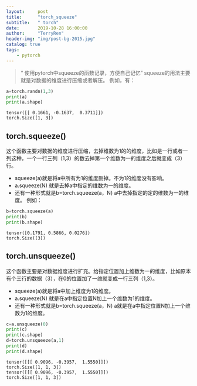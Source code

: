```yaml
---
layout:     post
title:      "torch_squeeze"
subtitle:   " torch"
date:       2019-10-28 16:00:00
author:     "TerryRen"
header-img: "img/post-bg-2015.jpg"
catalog: true
tags:
    - pytorch
---
```


> “ 使用pytorch中squeeze的函数记录，方便自己记忆”
squeeze的用法主要就是对数据的维度进行压缩或者解压。
例如，有：
```python
a=torch.randn(1,3)
print(a)
print(a.shape)
```
```
tensor([[ 0.1661, -0.1637,  0.3711]])
torch.Size([1, 3])
```
## torch.squeeze()
这个函数主要对数据的维度进行压缩，去掉维数为1的的维度，比如是一行或者一列这种，一个一行三列（1,3）的数去掉第一个维数为一的维度之后就变成（3）行。
* squeeze(a)就是将a中所有为1的维度删掉。不为1的维度没有影响。
* a.squeeze(N) 就是去掉a中指定的维数为一的维度。
* 还有一种形式就是b=torch.squeeze(a，N) a中去掉指定的定的维数为一的维度。
例如：
```python
b=torch.squeeze(a)
print(b)
print(b.shape)
```
```
tensor([0.1791, 0.5866, 0.0276])
torch.Size([3])
```


## torch.unsqueeze()
这个函数主要是对数据维度进行扩充。给指定位置加上维数为一的维度，比如原本有个三行的数据（3），在0的位置加了一维就变成一行三列（1,3）。
* squeeze(a)就是将a中加上维度为1的维度。
* a.squeeze(N) 就是在a中指定位置N加上一个维数为1的维度。
* 还有一种形式就是b=torch.squeeze(a，N) a就是在a中指定位置N加上一个维数为1的维度。
```python
c=a.unsqueeze(0)
print(c)
print(c.shape)
d=torch.unsqueeze(a,1)
print(d)
print(d.shape)
```
```
tensor([[[ 0.9096, -0.3957,  1.5550]]])
torch.Size([1, 1, 3])
tensor([[[ 0.9096, -0.3957,  1.5550]]])
torch.Size([1, 1, 3])
```








